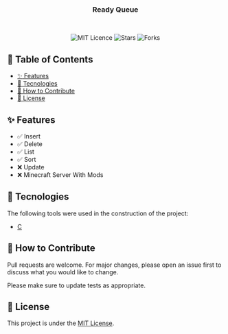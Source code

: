 <div align="center">
	<h3>
  Ready Queue
	</h3>
  <br/>
  <p>
    <a>
    	<img src="https://img.shields.io/github/license/geisonjr/ready-queue?style=flat" alt="MIT Licence" />
    </a>
    <a>
    	<img src="https://img.shields.io/github/stars/geisonjr/ready-queue?style=flat" alt="Stars" />
    </a>
    <a>
    	<img src="https://img.shields.io/github/forks/geisonjr/ready-queue?style=flat" alt="Forks" />
    </a>
  </p>  
</div>

## :link: Table of Contents

- [:sparkles: Features](#sparkles-features)
- [:rocket: Tecnologies](#rocket-tecnologies)
- [:handshake: How to Contribute](#handshake-how-to-contribute)
- [:memo: License](#memo-license)

## :sparkles: Features

- :white_check_mark: Insert
- :white_check_mark: Delete
- :white_check_mark: List
- :white_check_mark: Sort
- :x: Update
- :x: Minecraft Server With Mods

## :rocket: Tecnologies

The following tools were used in the construction of the project:

- [C](https://en.wikipedia.org/wiki/C_(programming_language))

## :handshake: How to Contribute

Pull requests are welcome. For major changes, please open an issue first to
discuss what you would like to change.

Please make sure to update tests as appropriate.

## :memo: License

This project is under the
[MIT License](https://github.com/geisonjr/ready-queue/blob/master/LICENSE).
